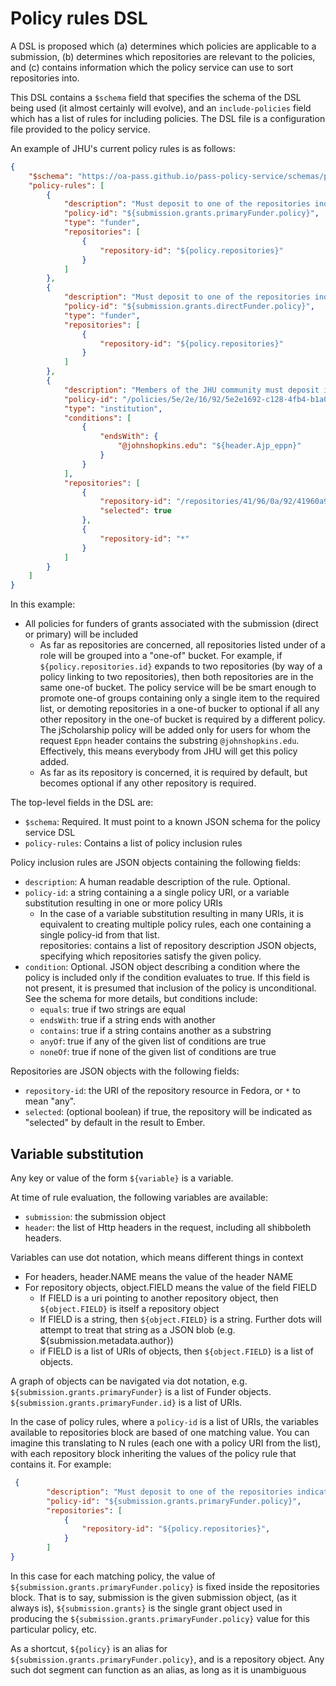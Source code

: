 # Policy rules DSL

A DSL is proposed which (a) determines which policies are applicable to a submission, (b) determines which repositories are relevant to the policies, and (c) contains information which the policy service can use to sort repositories into.

This DSL contains a `$schema` field that specifies the schema of the DSL being used (it almost certainly will evolve), and an `include-policies` field which has a list of rules for including policies.  The DSL file is a configuration file provided to the policy service.

An example of JHU's current policy rules is as follows:

```json
{
    "$schema": "https://oa-pass.github.io/pass-policy-service/schemas/policy_config_1.0.json",
    "policy-rules": [
        {
            "description": "Must deposit to one of the repositories indicated by primary funder",
            "policy-id": "${submission.grants.primaryFunder.policy}",
            "type": "funder",
            "repositories": [
                {
                    "repository-id": "${policy.repositories}"
                }
            ]
        },
        {
            "description": "Must deposit to one of the repositories indicated by direct funder",
            "policy-id": "${submission.grants.directFunder.policy}",
            "type": "funder",
            "repositories": [
                {
                    "repository-id": "${policy.repositories}"
                }
            ]
        },
        {
            "description": "Members of the JHU community must deposit into JScholarship, or some other repository.",
            "policy-id": "/policies/5e/2e/16/92/5e2e1692-c128-4fb4-b1a0-95c0e355defd",
            "type": "institution",
            "conditions": [
                {
                    "endsWith": {
                        "@johnshopkins.edu": "${header.Ajp_eppn}"
                    }
                }
            ],
            "repositories": [
                {
                    "repository-id": "/repositories/41/96/0a/92/41960a92-d3f8-4616-86a6-9e9cadc1a269",
                    "selected": true
                },
                {
                    "repository-id": "*"
                }
            ]
        }
    ]
}
```

In this example:

* All policies for funders of grants associated with the submission (direct or primary) will be included
  * As far as repositories are concerned, all repositories listed under of a role will be grouped into a "one-of" bucket.   For example, if `${policy.repositories.id}` expands to two repositories (by way of a policy linking to two repositories), then both repositories are in the same one-of bucket.  The policy service will be be smart enough to promote one-of groups containing only a single item to the required list, or demoting repositories in a one-of bucker to optional if all any other repository in the one-of bucket is required by a different policy. The jScholarship policy will be added only for users for whom the request `Eppn` header contains the substring `@johnshopkins.edu`.  Effectively, this means everybody from JHU will get this policy added.
  * As far as its repository is concerned, it is required by default, but becomes optional if any other repository is required.  

The top-level fields in the DSL are:

* `$schema`:  Required.  It must point to a known JSON schema for the policy service DSL
* `policy-rules`:  Contains a list of policy inclusion rules

Policy inclusion rules are JSON objects containing the following fields:

* `description`:  A human readable description of the rule.  Optional.
* `policy-id`:  a string containing a a single policy URI, or a variable substitution resulting in one or more policy URIs
  * In the case of a variable substitution resulting in many URIs, it is equivalent to creating multiple policy rules, each one containing a single policy-id from that list.  
repositories:  contains a list of repository description JSON objects, specifying which repositories satisfy the given policy.
* `condition`:  Optional.  JSON object describing a condition where the policy is included only if the condition evaluates to true.  If this field is not present, it is presumed that inclusion of the policy is unconditional.  See the schema for more details, but conditions include:
  * `equals`: true if two strings are equal
  * `endsWith`: true if a string ends with another
  * `contains`: true if a string contains another as a substring
  * `anyOf`: true if any of the given list of conditions are true
  * `noneOf`: true if none of the given list of conditions are true

Repositories are JSON objects with the following fields:

* `repository-id`: the URI of the repository resource in Fedora, or `*` to mean "any".
* `selected`:  (optional boolean) if true, the repository will be indicated as "selected" by default in the result to Ember.

## Variable substitution

Any key or value of the form `${variable}` is a variable.  

At time of rule evaluation, the following variables are available:

* `submission`:  the submission object
* `header`:  the list of Http headers in the request, including all shibboleth headers.

Variables can use dot notation, which means different things in context

* For headers, header.NAME means the value of the header NAME
* For repository objects, object.FIELD means the value of the field FIELD
  * If FIELD is a uri pointing to another repository object, then `${object.FIELD}` is itself a repository object
  * If FIELD is a string, then `${object.FIELD}` is a string.  Further dots will attempt to treat that string as a JSON blob (e.g. ${submission.metadata.author})
  * if FIELD is a list of URIs  of objects, then `${object.FIELD}` is a list of objects.

A graph of objects can be navigated via dot notation, e.g. `${submission.grants.primaryFunder}` is a list of Funder objects.  `${submission.grants.primaryFunder.id}` is a list of URIs.

In the case of policy rules, where a `policy-id` is a list of URIs, the variables available to repositories block are based of one matching value.  You can imagine this translating to N rules (each one with a policy URI from the list), with each repository block inheriting the values of the policy rule that contains it.  For example:

```json
 {
        "description": "Must deposit to one of the repositories indicated by primary funder",
        "policy-id": "${submission.grants.primaryFunder.policy}",
        "repositories": [
            {
                "repository-id": "${policy.repositories}",
            }
        ]
}
```

In this case for each matching policy, the value of `${submission.grants.primaryFunder.policy}` is fixed inside the repositories block.  That is to say, submission is the given submission object, (as it always is), `${submission.grants}` is the single grant object used in producing the `${submission.grants.primaryFunder.policy}` value for this particular policy, etc.

As a shortcut, `${policy}` is an alias for `${submission.grants.primaryFunder.policy}`, and is a repository object.  Any such dot segment can function as an alias, as long as it is unambiguous
